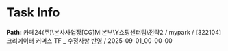 # Task Info

**Path:** 카페24(주)\본사사업장\[CG]MI본부\Y쇼핑센터팀\전략2 / mypark / [322104] 크리에이터 커머스 TF _ 수정사항 반영 / 2025-09-01_00-00-00

